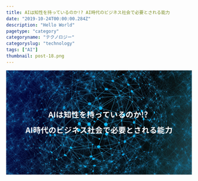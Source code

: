 ```yaml
---
title: AIは知性を持っているのか!? AI時代のビジネス社会で必要とされる能力
date: "2019-10-24T00:00:00.284Z"
description: "Hello World"
pagetype: "category"
categoryname: "テクノロジー"
categoryslug: "technology"
tags: ["AI"]
thumbnail: post-18.png
---
```


![](./post-18.png)